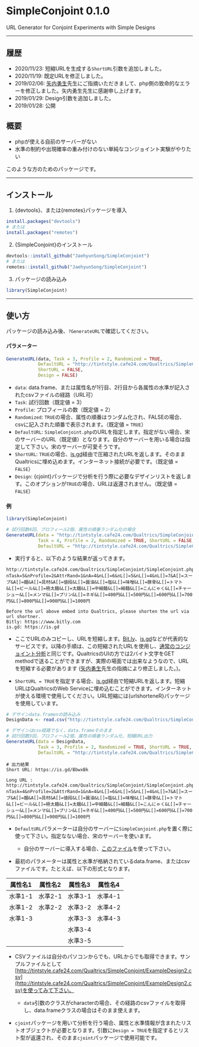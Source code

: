 # SimpleConjoint 0.1.0
URL Generator for Conjoint Experiments with Simple Designs

---

## 履歴

* 2020/11/23: 短縮URLを生成する`ShortURL`引数を追加しました。
* 2020/11/19: 既定URLを修正しました。
* 2019/02/06: [矢内勇生](https://yukiyanai.github.io)先生にご指摘いただきまして、php側の致命的なエラーを修正しました。矢内勇生先生に感謝申し上げます。
* 2019/01/29: Design引数を追加しました。
* 2019/01/28: 公開

## 概要

* phpが使える自前のサーバーがない
* 水準の制約や出現確率の重み付けのない単純なコンジョイント実験がやりたい

このような方のためのパッケージです。

---

## インストール

1. {devtools}、または{remotes}パッケージを導入

```r
install.packages("devtools")
# または
install.packages("remotes")
```

2. {SimpleConjoint}のインストール

```r
devtools::install_github("JaehyunSong/SimpleConjoint")
# または
remotes::install_github("JaehyunSong/SimpleConjoint")
```

3. パッケージの読み込み
```r
library(SimpleConjoint)
```

---

## 使い方

パッケージの読み込み後、`?GenerateURL`で確認してください。

#### パラメーター

```r
GenerateURL(data, Task = 3, Profile = 2, Randomized = TRUE,
            DefaultURL = "http://tintstyle.cafe24.com/Qualtrics/SimpleConjoint/SimpleConjoint.php",
            ShortURL = FALSE,
            Design = FALSE)
```

* `data`: data.frame、または属性名が1行目、2行目から各属性の水準が記入されたcsvファイルの経路（URL可）
* `Task`: 試行回数（既定値 = 3）
* `Profile`: プロフィールの数（既定値 = 2）
* `Randomized`: `TRUE`の場合、属性の順番はランダム化され、FALSEの場合、csvに記入された順番で表示されます。（既定値 = `TRUE`）
* `DefaultURL`: `SimpleConjoint.php`のURLを指定します。指定がない場合、宋のサーバーのURL（既定値）となります。自分のサーバーを用いる場合は指定して下さい。宋のサーバーが可愛そうです。
* `ShortURL`: `TRUE`の場合、[is.gd](https://is.gd/)経由で圧縮されたURLを返します。そのままQualtricsに埋め込めます。インターネット接続が必要です。（既定値 = `FALSE`）
* `Design`: {cjoint}パッケージで分析を行う際に必要なデザインリストを返します。このオプションが`TRUE`の場合、URLは返還されません。（既定値 = `FALSE`）

#### 例

```r
library(SimpleConjoint)

# 試行回数4回、プロフィール2個、属性の順番ランダム化の場合
GenerateURL(data = "http://tintstyle.cafe24.com/Qualtrics/SimpleConjoint/ExampleDesign2.csv", 
            Task = 4, Profile = 2, Randomized = TRUE, ShortURL = FALSE,
            DefaultURL = "http://tintstyle.cafe24.com/Qualtrics/SimpleConjoint/SimpleConjoint.php")
```

* 実行すると、以下のような結果が返ってきます。

```
http://tintstyle.cafe24.com/Qualtrics/SimpleConjoint/SimpleConjoint.php?nTask=5&nProfile=2&AttrRand=1&nA=4&nL[]=6&nL[]=5&nL[]=4&nL[]=7&A[]=スープ&A[]=麺&A[]=具材&A[]=値段&L[]=醤油&L[]=塩&L[]=味噌&L[]=豚骨&L[]=トマト&L[]=ビール&L[]=極太麺&L[]=太麺&L[]=中細麺&L[]=細麺&L[]=こんにゃく&L[]=チャーシュー&L[]=メンマ&L[]=プリン&L[]=ネギ&L[]=400円&L[]=500円&L[]=600円&L[]=700円&L[]=800円&L[]=900円&L[]=1000円 

Before the url above embed into Qualtrics, please shorten the url via url shortner.
Bitly: https://www.bitly.com
is.gd: https://is.gd
```

* ここでURLのみコピーし、URLを短縮します。[Bit.ly](https://bitly.com/)、[is.gd](https://is.gd/)などが代表的なサービスです。以降の手順は、この短縮されたURLを使用し、[通常のコンジョイント分析](http://tintstyle.cafe24.com/studynote/methodology/qualtrics_conjoint/)と同じです。QualtricsのUIの方では2バイト文字をGET methodで送ることができますが、実際の場面では出来なようなので、URLを短縮する必要があります ([矢内勇生](https://yukiyanai.github.io)先生の指摘により修正しました。)。

* `ShortURL = TRUE`を指定する場合、[is.gd](https://is.gd/)経由で短縮URLを返します。短縮URLはQualtricsのWeb Serviceに埋め込むことができます。インターネットが使える環境で使用してください。URL短縮には{urlshorteneR}パッケージを使用しています。

```r
# デザインdata.framenの読み込み
DesignData <- read.csv("http://tintstyle.cafe24.com/Qualtrics/SimpleConjoint/ExampleDesign2.csv")

# デザインはcsv経路でなく、data.frameそのまま
# 試行回数3回、プロフィール2個、属性の順番ランダム化、短縮URL出力
GenerateURL(data = DesignData, 
            Task = 3, Profile = 2, Randomized = TRUE, ShortURL = TRUE,
            DefaultURL = "http://tintstyle.cafe24.com/Qualtrics/SimpleConjoint/SimpleConjoint.php")
```

```
# 出力結果
Short URL: https://is.gd/BbwxBk 

Long URL : http://tintstyle.cafe24.com/Qualtrics/SimpleConjoint/SimpleConjoint.php?nTask=4&nProfile=2&AttrRand=1&nA=4&nL[]=6&nL[]=5&nL[]=4&nL[]=7&A[]=スープ&A[]=麺&A[]=具材&A[]=値段&L[]=醤油&L[]=塩&L[]=味噌&L[]=豚骨&L[]=トマト&L[]=ビール&L[]=極太麺&L[]=太麺&L[]=中細麺&L[]=細麺&L[]=こんにゃく&L[]=チャーシュー&L[]=メンマ&L[]=プリン&L[]=ネギ&L[]=400円&L[]=500円&L[]=600円&L[]=700円&L[]=800円&L[]=900円&L[]=1000円
```

* `DefaultURL`パラメーターは自分のサーバーに`SimpleConjoint.php`を置く際に使って下さい。指定なない場合、宋のサーバーを使います。
    * 自分のサーバーに導入する場合、[このファイル](https://raw.githubusercontent.com/JaehyunSong/SimpleConjoint/master/Script/SimpleConjoint.php)を使って下さい。

* 最初のパラメーターは属性と水準が格納されているdata.frame、またはcsvファイルです。たとえば、以下の形式となります。

|属性名1|属性名2|属性名3|属性名4|
|---|---|---|---|
|水準1-1|水準2-1|水準3-1|水準4-1|
|水準1-2|水準2-2|水準3-2|水準4-2|
|水準1-3||水準3-3|水準4-3|
|||水準3-4||
|||水準3-5|| 

* CSVファイルは自分のパソコンからでも、URLからでも取得できます。サンプルファイルとして[http://tintstyle.cafe24.com/Qualtrics/SimpleConjoint/ExampleDesign2.csv](http://tintstyle.cafe24.com/Qualtrics/SimpleConjoint/ExampleDesign2.csv)を使ってみて下さい。
  * `data`引数のクラスがcharacterの場合、その経路のcsvファイルを取得し、data.frameクラスの場合はそのまま使えます。

* `cjoint`パッケージを用いて分析を行う場合、属性と水準情報が含まれたリストオブジェクトが必要となります。引数に`Design = TRUE`を指定するとリスト型が返還され、そのまま`cjoint`パッケージで使用可能です。
